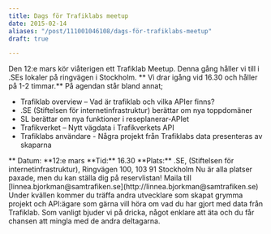 ```yaml
---
title: Dags för Trafiklabs meetup
date: 2015-02-14
aliases: "/post/111001046108/dags-för-trafiklabs-meetup"
draft: true

---
```


Den 12:e mars kör viåterigen ett Trafiklab Meetup. Denna gång håller vi till i .SEs lokaler på ringvägen i Stockholm.
** Vi drar igång vid 16.30 och håller på 1-2 timmar.**
På agendan står bland
annat;
<ul><li>Trafiklab overview – Vad är trafiklab och vilka APIer finns?</li>
 <li>.SE (Stiftelsen för internetinfrastruktur) berättar om nya toppdomäner</li>
 <li>SL berättar om nya funktioner i reseplanerar-APIet</li>
 <li>Trafikverket – Nytt vägdata i Trafikverkets API</li>
 <li>Trafiklabs användare - Några projekt från Trafiklabs data presenteras av skaparna</li>
</ul>
** Datum: **12:e mars
**Tid:** 16.30
**Plats:** .SE,
 (Stiftelsen för internetinfrastruktur), Ringvägen 100, 103
91 Stockholm
Nu är alla platser paxade, men du kan ställa dig på reservlistan! Maila till [linnea.bjorkman@samtrafiken.se](http://linnea.bjorkman@samtrafiken.se)
Under kvällen kommer du träffa andra utvecklare som skapat grymma projekt och API:ägare som gärna vill höra om vad du har gjort med data från Trafiklab.
Som vanligt bjuder vi på dricka, något enklare att äta och du får chansen att mingla med de andra deltagarna.
 
